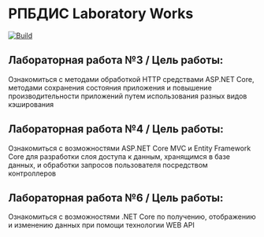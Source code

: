 # РПБДИС Laboratory Works

[![Build](https://github.com/y4ile/lab2/actions/workflows/main.yml/badge.svg)](https://github.com/y4ile/lab2/actions/workflows/main.yml)

## Лабораторная работа №3 / Цель работы: 

Ознакомиться c методами обработкой HTTP средствами ASP.NET Core, методами сохранения состояния приложения и повышение производительности приложений путем использования разных видов кэширования

## Лабораторная работа №4 / Цель работы: 

Ознакомиться с возможностями ASP.NET Core MVC и Entity Framework Core для разработки слоя доступа к данным, хранящимся в базе данных, и обработки запросов пользователя посредством контроллеров

## Лабораторная работа №6 / Цель работы:

Ознакомиться с возможностями .NET Core по получению, отображению и изменению данных при помощи технологии WEB API